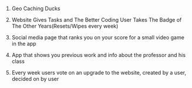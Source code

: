 1) Geo Caching Ducks

2) Website Gives Tasks and The Better Coding User Takes The Badge of The Other Years(Resets/Wipes every week)

3) Social media page that ranks you on your score for a small video game in the app

4) App that shows you previous work and info about the professor and his class

5) Every week users vote on an upgrade to the website, created by a user, decided on by user
